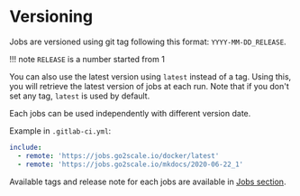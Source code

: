 # Versioning

Jobs are versioned using git tag following this format: `YYYY-MM-DD_RELEASE`.

!!! note
    `RELEASE` is a number started from 1

You can also use the latest version using `latest` instead of a tag. Using
this, you will retrieve the latest version of jobs at each run. Note that if
you don't set any tag, `latest` is used by default.


Each jobs can be used independently with different version date.

Example in `.gitlab-ci.yml`:

```yaml
include:
  - remote: 'https://jobs.go2scale.io/docker/latest'
  - remote: 'https://jobs.go2scale.io/mkdocs/2020-06-22_1'
```

Available tags and release note for each jobs are available in [Jobs
section](/Jobs/).
